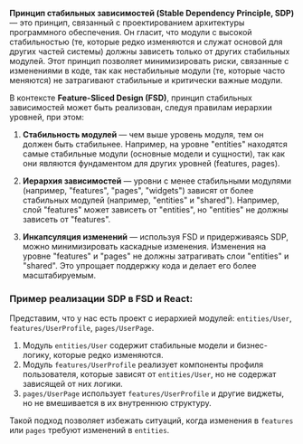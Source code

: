 **Принцип стабильных зависимостей (Stable Dependency Principle, SDP)** — это принцип, связанный с проектированием архитектуры программного обеспечения. Он гласит, что модули с высокой стабильностью (те, которые редко изменяются и служат основой для других частей системы) должны зависеть только от других стабильных модулей. Этот принцип позволяет минимизировать риски, связанные с изменениями в коде, так как нестабильные модули (те, которые часто меняются) не затрагивают стабильные и критически важные модули.

В контексте **Feature-Sliced Design (FSD)**, принцип стабильных зависимостей может быть реализован, следуя правилам иерархии уровней, при этом:

1. **Стабильность модулей** — чем выше уровень модуля, тем он должен быть стабильнее. Например, на уровне "entities" находятся самые стабильные модули (основные модели и сущности), так как они являются фундаментом для других уровней (features, pages).
    
2. **Иерархия зависимостей** — уровни с менее стабильными модулями (например, "features", "pages", "widgets") зависят от более стабильных модулей (например, "entities" и "shared"). Например, слой "features" может зависеть от "entities", но "entities" не должны зависеть от "features".
    
3. **Инкапсуляция изменений** — используя FSD и придерживаясь SDP, можно минимизировать каскадные изменения. Изменения на уровне "features" и "pages" не должны затрагивать слои "entities" и "shared". Это упрощает поддержку кода и делает его более масштабируемым.
    

### Пример реализации SDP в FSD и React:

Представим, что у нас есть проект с иерархией модулей: `entities/User`, `features/UserProfile`, `pages/UserPage`.

1. Модуль `entities/User` содержит стабильные модели и бизнес-логику, которые редко изменяются.
2. Модуль `features/UserProfile` реализует компоненты профиля пользователя, которые зависят от `entities/User`, но не содержат зависящей от них логики.
3. `pages/UserPage` использует `features/UserProfile` и другие виджеты, но не вмешивается в их внутреннюю структуру.

Такой подход позволяет избежать ситуаций, когда изменения в `features` или `pages` требуют изменений в `entities`.
